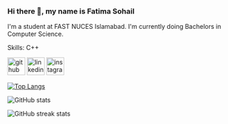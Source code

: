 ### Hi there 👋, my name is Fatima Sohail
I'm a student at FAST NUCES Islamabad. I'm currently doing Bachelors in Computer Science.

Skills: C++



[<img src='https://cdn.jsdelivr.net/npm/simple-icons@3.0.1/icons/github.svg' alt='github' height='40'>](https://github.com/FatimaSohailll)  [<img src='https://cdn.jsdelivr.net/npm/simple-icons@3.0.1/icons/linkedin.svg' alt='linkedin' height='40'>](https://www.linkedin.com/in/fatima-sohail-12a44030a/)  [<img src='https://cdn.jsdelivr.net/npm/simple-icons@3.0.1/icons/instagram.svg' alt='instagram' height='40'>](https://www.instagram.com/fatiimasohaill/)  

[![Top Langs](https://github-readme-stats.vercel.app/api/top-langs/?username=FatimaSohailll)](https://github.com/anuraghazra/github-readme-stats)

![GitHub stats](https://github-readme-stats.vercel.app/api?username=FatimaSohailll&show_icons=true)  

![GitHub streak stats](https://streak-stats.demolab.com/?user=FatimaSohailll)  

